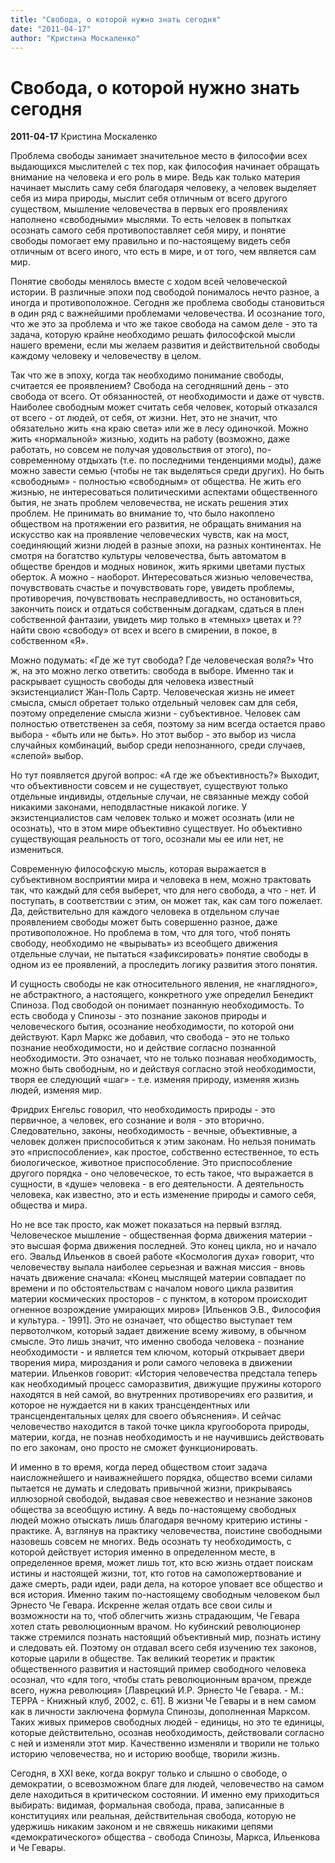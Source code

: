 ```yaml
---
title: "Свобода, о которой нужно знать сегодня"
date: "2011-04-17"
author: "Кристина Москаленко"
---
```


# Свобода, о которой нужно знать сегодня

**2011-04-17** Кристина Москаленко

Проблема свободы занимает значительное место в философии всех выдающихся мыслителей с тех пор, как философия начинает обращать внимание на человека и его роль в мире. Ведь как только материя начинает мыслить саму себя благодаря человеку, а человек выделяет себя из мира природы, мыслит себя отличным от всего другого существом, мышление человечества в первых его проявлениях наполнено «свободными» мыслями. То есть человек в попытках осознать самого себя противопоставляет себя миру, и понятие свободы помогает ему правильно и по-настоящему видеть себя отличным от всего иного, что есть в мире, и от того, чем является сам мир.

Понятие свободы менялось вместе с ходом всей человеческой истории. В различные эпохи под свободой понималось нечто разное, а иногда и противоположное. Сегодня же проблема свободы становиться в один ряд с важнейшими проблемами человечества. И осознание того, что же это за проблема и что же такое свобода на самом деле - это та задача, которую крайне необходимо решать философской мысли нашего времени, если мы желаем развития и действительной свободы каждому человеку и человечеству в целом.

Так что же в эпоху, когда так необходимо понимание свободы, считается ее проявлением? Свобода на сегодняшний день - это свобода от всего. От обязанностей, от необходимости и даже от чувств. Наиболее свободным может считать себя человек, который отказался от всего - от людей, от себя, от жизни. Нет, это не значит, что обязательно жить «на краю света» или же в лесу одиночкой. Можно жить «нормальной» жизнью, ходить на работу (возможно, даже работать, но совсем не получая удовольствия от этого), по-современному отдыхать (т.е. по последними тенденциями моды), даже можно завести семью (чтобы не так выделяться среди других). Но быть «свободным» - полностью «свободным» от общества. Не жить его жизнью, не интересоваться политическими аспектами общественного бытия, не знать проблем человечества, не искать решения этих проблем. Не принимать во внимание то, что было накоплено обществом на протяжении его развития, не обращать внимания на искусство как на проявление человеческих чувств, как на мост, соединяющий жизни людей в разные эпохи, на разных континентах. Не смотря на богатство культуры человечества, быть автоматом в обществе брендов и модных новинок, жить яркими цветами пустых оберток. А можно - наоборот. Интересоваться жизнью человечества, почувствовать счастье и почувствовать горе, увидеть проблемы, противоречия, почувствовать несправедливость, но остановиться, закончить поиск и отдаться собственным догадкам, сдаться в плен собственной фантазии, увидеть мир только в «темных» цветах и ??найти свою «свободу» от всех и всего в смирении, в покое, в собственном «Я».

Можно подумать: «Где же тут свобода? Где человеческая воля?» Что ж, на это можно легко ответить: свобода в выборе. Именно так и раскрывает сущность свободы для человека известный экзистенциалист Жан-Поль Сартр. Человеческая жизнь не имеет смысла, смысл обретает только отдельный человек сам для себя, поэтому определение смысла жизни - субъективное. Человек сам полностью ответственен за себя, поэтому за ним всегда остается право выбора - «быть или не быть». Но этот выбор - это выбор из числа случайных комбинаций, выбор среди непознанного, среди случаев, «слепой» выбор.

Но тут появляется другой вопрос: «А где же объективность?» Выходит, что объективности совсем и не существует, существуют только отдельные индивиды, отдельные случаи, не связанные между собой никакими законами, неподвластные никакой логике. У экзистенциалистов сам человек только и может осознать (или не осознать), что в этом мире объективно существует. Но объективно существующая реальность от того, осознали мы ее или нет, не измениться.

Современную философскую мысль, которая выражается в субъективном восприятии мира и человека в нем, можно трактовать так, что каждый для себя выберет, что для него свобода, а что - нет. И поступать, в соответствии с этим, он может так, как сам того пожелает. Да, действительно для каждого человека в отдельном случае проявлением свободы может быть совершенно разное, даже противоположное. Но проблема в том, что для того, чтоб понять свободу, необходимо не «вырывать» из всеобщего движения отдельные случаи, не пытаться «зафиксировать» понятие свободы в одном из ее проявлений, а проследить логику развития этого понятия.

И сущность свободы не как относительного явления, не «наглядного», не абстрактного, а настоящего, конкретного уже определил Бенедикт Спиноза. Под свободой он понимает познанную необходимость. То есть свобода у Спинозы - это познание законов природы и человеческого бытия, осознание необходимости, по которой они действуют. Карл Маркс же добавил, что свобода - это не только познание необходимости, но и действие согласно познанной необходимости. Это означает, что не только познавая необходимость, можно быть свободным, но и действуя согласно этой необходимости, творя ее следующий «шаг» - т.е. изменяя природу, изменяя жизнь людей, изменяя мир.

Фридрих Енгельс говорил, что необходимость природы - это первичное, а человек, его сознание и воля - это вторично. Следовательно, законы, необходимость - вечные, объективные, а человек должен приспособиться к этим законам. Но нельзя понимать это «приспособление», как простое, собственно естественное, то есть биологическое, животное приспособление. Это приспособление другого порядка - оно человеческое, то есть такое, что выражается в сущности, в «душе» человека - в его деятельности. А деятельность человека, как известно, это и есть изменение природы и самого себя, общества и мира.

Но не все так просто, как может показаться на первый взгляд. Человеческое мышление - общественная форма движения материи - это высшая форма движения последней. Это конец цикла, но и начало его. Эвальд Ильенков в своей работе «Космология духа» говорит, что человечеству выпала наиболее серьезная и важная миссия - вновь начать движение сначала: «Конец мыслящей материи совпадает по времени и по обстоятельствам с началом нового цикла развития материи космических просторов - с пунктом, в котором происходит огненное возрождение умирающих миров» [Ильенков Э.В., Философия и культура. - 1991]. Это не означает, что общество выступает тем первотолчком, который задает движение всему живому, в обычном смысле. Это лишь значит, что именно свобода человека - познание необходимости - и является тем ключом, который открывает двери творения мира, мироздания и роли самого человека в движении материи. Ильенков говорит: «История человечества предстала теперь как необходимый процесс саморазвития, движущие пружины которого находятся в ней самой, во внутренних противоречиях его развития, и которое не нуждается ни в каких трансцендентных или трансцендентальных целях для своего объяснения». И сейчас человечество находится в такой точке цикла кругооборота природы, материи, когда, не познав необходимость и не научившись действовать по его законам, оно просто не сможет функционировать.

И именно в то время, когда перед обществом стоит задача наисложнейшего и наиважнейшего порядка, общество всеми силами пытается не думать и следовать привычной жизни, прикрываясь иллюзорной свободой, выдавая свое невежество и незнание законов общества за всеобщую истину. А ведь по-настоящему свободных людей можно отыскать лишь благодаря вечному критерию истины - практике. А, взглянув на практику человечества, поистине свободными назовешь совсем не многих. Ведь осознать ту необходимость, с которой действует история именно в определенном месте, в определенное время, может лишь тот, кто всю жизнь отдает поискам истины и настоящей жизни, тот, кто готов на самопожертвование и даже смерть, ради идеи, ради дела, на которое уповает все общество и вся история. Именно таким по-настоящему свободным человеком был Эрнесто Че Гевара. Искренне желая отдать все свои силы и возможности на то, чтоб облегчить жизнь страдающим, Че Гевара хотел стать революционным врачом. Но кубинский революционер также стремился познать настоящий объективный мир, познать истину и следовать ей. Поэтому он отдавал всего себя изучению тех законов, которые царили в обществе. Так великий теоретик и практик общественного развития и настоящий пример свободного человека осознал, что «для того, чтобы стать революционным врачом, прежде всего, нужна революция» [Лаврецкий И.Р. Эрнесто Че Гевара. - М.: ТЕРРА - Книжный клуб, 2002, с. 61]. В жизни Че Гевары и в нем самом как в личности заключена формула Спинозы, дополненная Марксом. Таких живых примеров свободных людей - единицы, но это те единицы, которые действительно, осознав необходимость, действовали согласно с ней и изменяли этот мир. Качественно изменяли и творили не только историю человечества, но и историю вообще, творили жизнь.

Сегодня, в ХХI веке, когда вокруг только и слышно о свободе, о демократии, о всевозможном благе для людей, человечество на самом деле находиться в критическом состоянии. И именно ему приходиться выбирать: видимая, формальная свобода, права, записанные в конституциях или реальная, действительная свобода, которую не удержишь никаким законом и не свяжешь никакими цепями «демократического» общества - свобода Спинозы, Маркса, Ильенкова и Че Гевары.